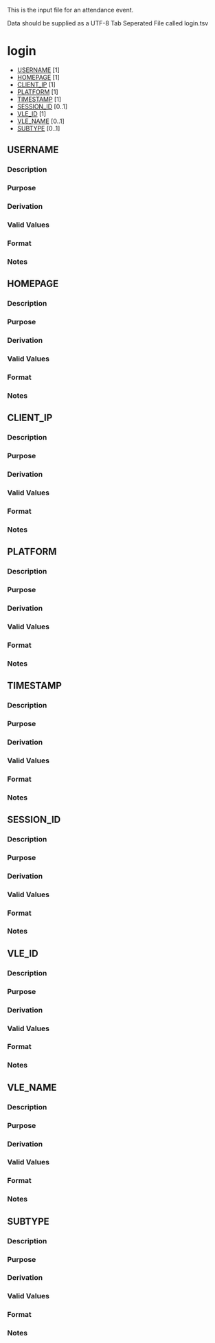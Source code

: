 This is the input file for an attendance event.

Data should be supplied as a UTF-8 Tab Seperated File called login.tsv

# login

* [USERNAME](#username) [1]
* [HOMEPAGE](#homepage) [1]
* [CLIENT_IP](#client_ip) [1]
* [PLATFORM](#platform) [1]
* [TIMESTAMP](#timestamp) [1]
* [SESSION_ID](#session_id) [0..1]
* [VLE_ID](#vle_id) [1]
* [VLE_NAME](#vle_name) [0..1]
* [SUBTYPE](#subtype) [0..1]

## USERNAME 
### Description
### Purpose
### Derivation
### Valid Values
### Format
### Notes

## HOMEPAGE 
### Description
### Purpose
### Derivation
### Valid Values
### Format
### Notes

## CLIENT_IP 
### Description
### Purpose
### Derivation
### Valid Values
### Format
### Notes

## PLATFORM 
### Description
### Purpose
### Derivation
### Valid Values
### Format
### Notes

## TIMESTAMP 
### Description
### Purpose
### Derivation
### Valid Values
### Format
### Notes

## SESSION_ID 
### Description
### Purpose
### Derivation
### Valid Values
### Format
### Notes

## VLE_ID 
### Description
### Purpose
### Derivation
### Valid Values
### Format
### Notes

## VLE_NAME 
### Description
### Purpose
### Derivation
### Valid Values
### Format
### Notes

## SUBTYPE 
### Description
### Purpose
### Derivation
### Valid Values
### Format
### Notes